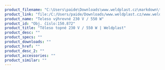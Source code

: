 ```yaml
---
product_filename: "C:\Users\paide\Downloads\www.weldplast.cz\markdown\teleso-topne-230-v-550-w.md"
product_link: "file:/C:/Users/paide/Downloads/www.weldplast.cz/www.weldplast.cz/sk/teleso-topne-230-v-550-w"
product_name: "Teleso výhrevné 230 V / 550 W"
product_id: "Obj. číslo:150.872"
product_title: "Těleso topné 230 V / 550 W | Weldplast"
product_desc: ""
product_specs: ""
product_downloads: ""
product_href: ""
product_desc_2: ""
product_accessories: ""
product_similar: ""
---
```

